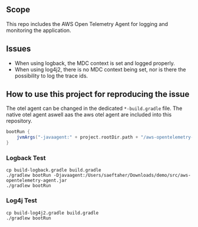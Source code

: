## Scope

This repo includes the AWS Open Telemetry Agent for logging and monitoring the application.

## Issues

* When using logback, the MDC context is set and logged properly.
* When using log4j2, there is no MDC context being set, nor is there the possibility to log the trace ids.

## How to use this project for reproducing the issue

The otel agent can be changed in the dedicated `*-build.gradle` file.
The native otel agent aswell aas the aws otel agent are included into this repository.

```groovy
bootRun {
	jvmArgs("-javaagent:" + project.rootDir.path + "/aws-opentelemetry-agent.jar")
}
```

### Logback Test

```shell
cp build-logback.gradle build.gradle
./gradlew bootRun -Djavaagent:/Users/saeftaher/Downloads/demo/src/aws-opentelemetry-agent.jar
./gradlew bootRun
```

### Log4j Test

```shell
cp build-log4j2.gradle build.gradle
./gradlew bootRun
```
